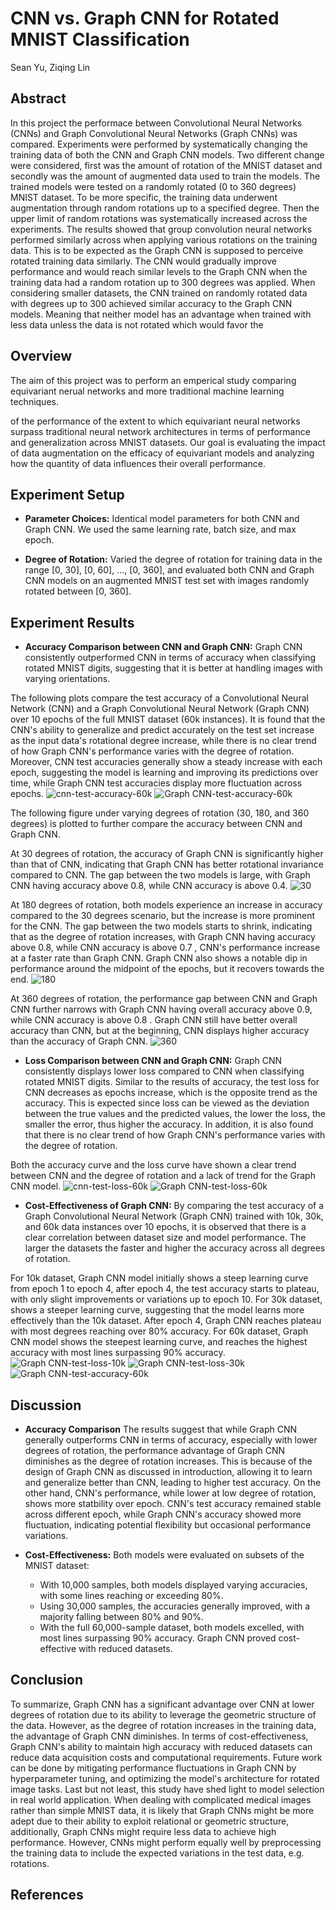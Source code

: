 # CNN vs. Graph CNN for Rotated MNIST Classification
Sean Yu, Ziqing Lin

## Abstract

In this project  the performace between Convolutional Neural Networks (CNNs) and Graph Convolutional Neural Networks (Graph CNNs) was compared. Experiments were performed by systematically changing the training data of both the CNN and Graph CNN models. Two different change were considered, first was the amount of rotation of the MNIST dataset and secondly was the amount of augmented data used to train the models. The trained models were tested on a randomly rotated (0 to 360 degrees) MNIST dataset. To be more specific, the training data underwent augmentation through random rotations up to a specified degree. Then the upper limit of random rotations was systematically increased across the experiments. The results showed that group convolution neural networks performed similarly across when applying various rotations on the training data. This is to be expected as the Graph CNN is supposed to perceive rotated training data similarly. The CNN would gradually improve performance and would reach similar levels to the Graph CNN when the training data had a random rotation up to 300 degrees was applied. When considering smaller datasets, the CNN trained on randomly rotated data with degrees up to 300 achieved similar accuracy to the Graph CNN models. Meaning that neither model has an advantage when trained with less data unless the data is not rotated which would favor the 

## Overview

The aim of this project was to perform an emperical study comparing equivariant nerual networks and more traditional machine learning techniques.

of the performance of the extent to which equivariant neural networks surpass traditional neural network architectures in terms of performance and generalization across MNIST datasets. Our goal is evaluating the impact of data augmentation on the efficacy of equivariant models and analyzing how the quantity of data influences their overall performance.

## Experiment Setup

- **Parameter Choices:** Identical model parameters for both CNN and Graph CNN. We used the same learning rate, batch size, and max epoch.

- **Degree of Rotation:** Varied the degree of rotation for training data in the range [0, 30], [0, 60], ..., [0, 360], and evaluated both CNN and Graph CNN models on an augmented MNIST test set with images randomly rotated between [0, 360].



## Experiment Results

- **Accuracy Comparison between CNN and Graph CNN:** Graph CNN consistently outperformed CNN in terms of accuracy when classifying rotated MNIST digits, suggesting that it is better at handling images with varying orientations.

The following plots compare the test accuracy of a Convolutional Neural Network (CNN) and a Graph Convolutional Neural Network (Graph CNN) over 10 epochs of the full MNIST dataset (60k instances). It is found that the CNN's ability to generalize and predict accurately on the test set increase as the input data's rotational degree increase, while there is no clear trend of how Graph CNN's performance varies with the degree of rotation. Moreover, CNN test accuracies generally show a steady increase with each epoch,  suggesting the model is learning and improving its predictions over time, while Graph CNN test accuracies display more fluctuation across epochs. 
![cnn-test-accuracy-60k](https://github.com/janeyziqinglin/equivariant_neural_network/assets/105125897/4d30b121-7331-4320-a1ff-37ebbec80e20)
![Graph CNN-test-accuracy-60k](https://github.com/janeyziqinglin/equivariant_neural_network/assets/105125897/5afd8234-44fe-4aea-ae95-06f223db8c1c)

The following figure under varying degrees of rotation (30, 180, and 360 degrees) is plotted to further compare the accuracy between CNN and Graph CNN. 

At 30 degrees of rotation, the accuracy of Graph CNN is significantly higher than that of CNN, indicating that Graph CNN has better rotational invariance compared to CNN. The gap between the two models is large, with Graph CNN having accuracy above 0.8, while CNN accuracy is  above 0.4.
![30](https://github.com/janeyziqinglin/equivariant_neural_network/assets/105125897/0ba9c372-6900-4510-9af6-030e18ce0161)

At 180 degrees of rotation, both models experience an increase in accuracy compared to the 30 degrees scenario, but the increase is more prominent for the CNN. The gap between the two models starts to shrink, indicating that as the degree of rotation increases, with Graph CNN having accuracy above 0.8, while CNN accuracy is  above 0.7 , CNN's performance increase at a faster rate than Graph CNN. Graph CNN also shows a notable dip in performance around the midpoint of the epochs, but it recovers towards the end.
![180](https://github.com/janeyziqinglin/equivariant_neural_network/assets/105125897/459ce076-555f-498b-8ede-827a4bb40381)

At 360 degrees of rotation, the performance gap between CNN and Graph CNN further narrows with Graph CNN having overall accuracy above 0.9, while CNN accuracy is  above 0.8 . Graph CNN still have better overall accuracy than CNN, but at the beginning, CNN displays higher accuracy than  the accuracy of Graph CNN. 
![360](https://github.com/janeyziqinglin/equivariant_neural_network/assets/105125897/9e8762ca-0322-4622-ba67-3baa8e16d5bc)


<!-- 
<div style="display: flex;">
    <img src="https://github.com/janeyziqinglin/equivariant_neural_network/assets/105125897/ab34b3c1-435c-46e2-9bcf-3a4794cabbcf" alt="Image 1" width="33%">
    <img src="https://github.com/janeyziqinglin/equivariant_neural_network/assets/105125897/0bd1afff-ea04-46f2-940e-ca84dfb0f96c" alt="Image 2" width="33%">
    <img src="https://github.com/janeyziqinglin/equivariant_neural_network/assets/105125897/3bbbbf9e-c078-47df-a97f-8a25789a135c" alt="Image 3" width="33%">
</div>
-->




- **Loss Comparison between CNN and Graph CNN:** Graph CNN consistently displays lower loss compared to CNN when classifying rotated MNIST digits. Similar to the results of accuracy, the test loss for CNN decreases as epochs increase, which is the opposite trend as the accuracy. This is expected since loss can be viewed as the deviation between the true values and the predicted values, the lower the loss, the smaller the error, thus higher the accuracy. In addition, it is also found that there is no clear trend of how Graph CNN's performance varies with the degree of rotation.

Both the accuracy curve and the loss curve have shown a clear trend between CNN and the degree of rotation and a lack of trend for the Graph CNN model. 
![cnn-test-loss-60k](https://github.com/janeyziqinglin/equivariant_neural_network/assets/105125897/1ddb34aa-8d74-4cb2-9aab-ff01cf0f8bc8)
![Graph CNN-test-loss-60k](https://github.com/janeyziqinglin/equivariant_neural_network/assets/105125897/ca0f8c32-6bc7-4040-be5c-6d09bcf247da)


- **Cost-Effectiveness of Graph CNN:**  By comparing the test accuracy of a Graph Convolutional Neural Network (Graph CNN) trained with 10k, 30k, and 60k data instances over 10 epochs, it is observed that there is a clear correlation between dataset size and model performance. The larger the datasets the faster and higher the accuracy across all degrees of rotation.

For 10k dataset, Graph CNN model initially shows a steep learning curve from epoch 1 to epoch 4, after epoch 4, the test accuracy starts to plateau, with only slight improvements or variations up to epoch 10.
For 30k dataset, shows a steeper learning curve, suggesting that the model learns more effectively than the 10k dataset. After epoch 4, Graph CNN reaches plateau with most degrees reaching over 80% accuracy.
For 60k dataset,  Graph CNN model shows the steepest learning curve, and reaches the highest accuracy with most lines surpassing 90% accuracy.
![Graph CNN-test-loss-10k](https://github.com/janeyziqinglin/equivariant_neural_network/assets/105125897/f8e990f5-28cf-464f-8ce3-2d5355df4e1f)
![Graph CNN-test-loss-30k](https://github.com/janeyziqinglin/equivariant_neural_network/assets/105125897/c18aad63-7416-41ef-a179-3f5800157c2a)
![Graph CNN-test-accuracy-60k](https://github.com/janeyziqinglin/equivariant_neural_network/assets/105125897/011bdd00-28b0-4547-b970-27f032456ff0)


## Discussion
- **Accuracy Comparison**  The results suggest that while Graph CNN generally outperforms CNN in terms of accuracy, especially with lower degrees of rotation, the performance advantage of Graph CNN diminishes as the degree of rotation increases. This is because of the design of Graph CNN as discussed in introduction, allowing it to learn and generalize better than CNN, leading to higher test accuracy. On the other hand, CNN's performance, while lower at low degree of rotation, shows more statbility over epoch. CNN's test accuracy remained stable across different epoch, while Graph CNN's accuracy showed more fluctuation, indicating potential flexibility but occasional performance variations.

- **Cost-Effectiveness:** Both models were evaluated on subsets of the MNIST dataset:
  - With 10,000 samples, both models displayed varying accuracies, with some lines reaching or exceeding 80%.
  - Using 30,000 samples, the accuracies generally improved, with a majority falling between 80% and 90%.
  - With the full 60,000-sample dataset, both models excelled, with most lines surpassing 90% accuracy. Graph CNN proved cost-effective with reduced datasets.

## Conclusion
To summarize, Graph CNN has a significant advantage over CNN at lower degrees of rotation due to its ability to leverage the geometric structure of the data. However, as the degree of rotation increases in the training data, the advantage of Graph CNN diminishes. In terms of cost-effectiveness, Graph CNN's ability to maintain high accuracy with reduced datasets can reduce data acquisition costs and computational requirements. Future work can be done by  mitigating performance fluctuations in Graph CNN by hyperparameter tuning, and optimizing the model's architecture for rotated image tasks.
Last but not least, this study have shed light to model selection in real world application. When dealing with complicated medical images rather than simple MNIST data, it is likely that Graph CNNs might be more adept due to their ability to exploit relational or geometric structure, additionally, Graph CNNs might require less data to achieve high performance. However, CNNs might perform equally well by preprocessing the training data to include the expected variations in the test data, e.g. rotations.

## References




